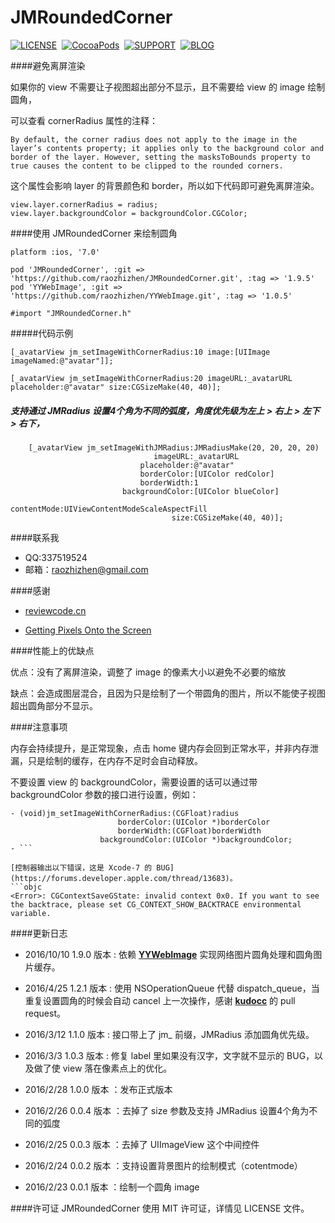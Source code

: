 # JMRoundedCorner


[![LICENSE](https://img.shields.io/badge/license-MIT-green.svg?style=flat)](https://raw.githubusercontent.com/raozhizhen/JMRoundedCorner/master/LICENSE)&nbsp;
[![CocoaPods](http://img.shields.io/cocoapods/v/JMRoundedCorner.svg?style=flat)](http://cocoapods.org/?q=JMRoundedCorner)&nbsp;
[![SUPPORT](https://img.shields.io/badge/support-iOS%207%2B%20-blue.svg?style=flat)](https://en.wikipedia.org/wiki/IOS_7)&nbsp;
[![BLOG](https://img.shields.io/badge/blog-raozhizhen.com-orange.svg?style=flat)](http://raozhizhen.com)&nbsp;


####避免离屏渲染

如果你的 view 不需要让子视图超出部分不显示，且不需要给 view 的 image 绘制圆角，

可以查看 cornerRadius 属性的注释：

	By default, the corner radius does not apply to the image in the layer’s contents property; it applies only to the background color and border of the layer. However, setting the masksToBounds property to true causes the content to be clipped to the rounded corners.

这个属性会影响 layer 的背景颜色和 border，所以如下代码即可避免离屏渲染。

```objc	
view.layer.cornerRadius = radius;
view.layer.backgroundColor = backgroundColor.CGColor;
```

####使用 JMRoundedCorner 来绘制圆角


	platform :ios, '7.0'
	
	pod 'JMRoundedCorner', :git => 'https://github.com/raozhizhen/JMRoundedCorner.git', :tag => '1.9.5'
	pod 'YYWebImage', :git => 'https://github.com/raozhizhen/YYWebImage.git', :tag => '1.0.5'

	#import "JMRoundedCorner.h"


#####代码示例

```objc
[_avatarView jm_setImageWithCornerRadius:10 image:[UIImage imageNamed:@"avatar"]];
```

```objc
[_avatarView jm_setImageWithCornerRadius:20 imageURL:_avatarURL placeholder:@"avatar" size:CGSizeMake(40, 40)];
```

##### 支持通过 JMRadius 设置4个角为不同的弧度，角度优先级为左上 > 右上 > 左下 > 右下，

```objc
    [_avatarView jm_setImageWithJMRadius:JMRadiusMake(20, 20, 20, 20)
                                imageURL:_avatarURL 
                             placeholder:@"avatar"
                             borderColor:[UIColor redColor]
                             borderWidth:1
                         backgroundColor:[UIColor blueColor]
                             contentMode:UIViewContentModeScaleAspectFill
                                    size:CGSizeMake(40, 40)];

```

####联系我

- QQ:337519524
- 邮箱：raozhizhen@gmail.com

####感谢

- [reviewcode.cn](http://www.reviewcode.cn/article.html?reviewId=7)

- [Getting Pixels Onto the Screen](https://www.objc.io/issues/3-views/moving-pixels-onto-the-screen/)

####性能上的优缺点

优点：没有了离屏渲染，调整了 image 的像素大小以避免不必要的缩放

缺点：会造成图层混合，且因为只是绘制了一个带圆角的图片，所以不能使子视图超出圆角部分不显示。

####注意事项

内存会持续提升，是正常现象，点击 home 键内存会回到正常水平，并非内存泄漏，只是绘制的缓存，在内存不足时会自动释放。

不要设置 view 的 backgroundColor，需要设置的话可以通过带 backgroundColor 参数的接口进行设置，例如：

```objc
- (void)jm_setImageWithCornerRadius:(CGFloat)radius
                        borderColor:(UIColor *)borderColor
                        borderWidth:(CGFloat)borderWidth
                    backgroundColor:(UIColor *)backgroundColor;
- ```

[控制器输出以下错误，这是 Xcode-7 的 BUG](https://forums.developer.apple.com/thread/13683)。
```objc
<Error>: CGContextSaveGState: invalid context 0x0. If you want to see the backtrace, please set CG_CONTEXT_SHOW_BACKTRACE environmental variable.
```

####更新日志
- 2016/10/10 1.9.0 版本 : 依赖 **[YYWebImage](https://github.com/ibireme/YYWebImage)** 实现网络图片圆角处理和圆角图片缓存。

- 2016/4/25  1.2.1 版本 : 使用 NSOperationQueue 代替 dispatch_queue，当重复设置圆角的时候会自动 cancel 上一次操作，感谢 **[kudocc](https://github.com/kudocc)** 的 pull request。

- 2016/3/12  1.1.0 版本 : 接口带上了 jm_ 前缀，JMRadius 添加圆角优先级。

- 2016/3/3   1.0.3 版本 : 修复 label 里如果没有汉字，文字就不显示的 BUG，以及做了使 view 落在像素点上的优化。

- 2016/2/28  1.0.0 版本 ：发布正式版本

- 2016/2/26  0.0.4 版本 ：去掉了 size 参数及支持 JMRadius 设置4个角为不同的弧度

- 2016/2/25  0.0.3 版本 ：去掉了 UIImageView 这个中间控件

- 2016/2/24  0.0.2 版本 ：支持设置背景图片的绘制模式（cotentmode）

- 2016/2/23  0.0.1 版本 ：绘制一个圆角 image

####许可证
JMRoundedCorner 使用 MIT 许可证，详情见 LICENSE 文件。
